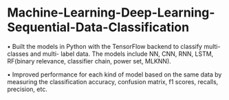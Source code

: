 # Machine-Learning-Deep-Learning-Sequential-Data-Classification





•	Built the models in Python with the TensorFlow backend to classify multi-classes and multi- label data. The models include NN, CNN, RNN, LSTM, RF(binary relevance, classifier chain, power set, MLKNN).


•	Improved performance for each kind of model based on the same data by measuring the classification accuracy, confusion matrix, f1 scores, recalls, precision, etc.
